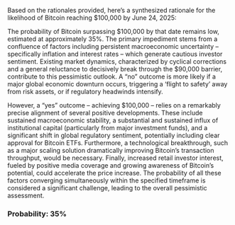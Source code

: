 Based on the rationales provided, here’s a synthesized rationale for the likelihood of Bitcoin reaching $100,000 by June 24, 2025:

The probability of Bitcoin surpassing $100,000 by that date remains low, estimated at approximately 35%. The primary impediment stems from a confluence of factors including persistent macroeconomic uncertainty – specifically inflation and interest rates – which generate cautious investor sentiment. Existing market dynamics, characterized by cyclical corrections and a general reluctance to decisively break through the $90,000 barrier, contribute to this pessimistic outlook. A “no” outcome is more likely if a major global economic downturn occurs, triggering a ‘flight to safety’ away from risk assets, or if regulatory headwinds intensify.

However, a “yes” outcome – achieving $100,000 – relies on a remarkably precise alignment of several positive developments. These include sustained macroeconomic stability, a substantial and sustained influx of institutional capital (particularly from major investment funds), and a significant shift in global regulatory sentiment, potentially including clear approval for Bitcoin ETFs. Furthermore, a technological breakthrough, such as a major scaling solution dramatically improving Bitcoin’s transaction throughput, would be necessary. Finally, increased retail investor interest, fueled by positive media coverage and growing awareness of Bitcoin’s potential, could accelerate the price increase. The probability of all these factors converging simultaneously within the specified timeframe is considered a significant challenge, leading to the overall pessimistic assessment.


### Probability: 35%